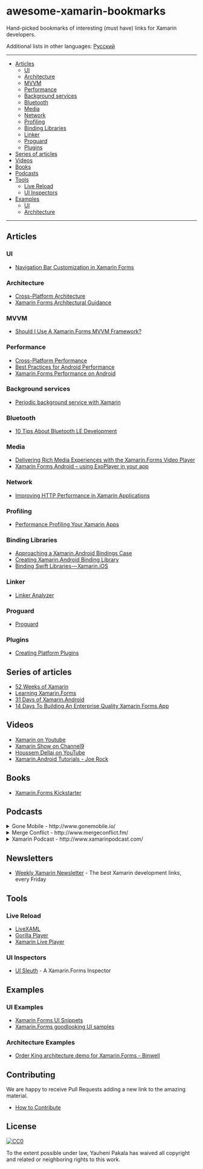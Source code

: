 # awesome-xamarin-bookmarks

Hand-picked bookmarks of interesting (must have) links for Xamarin developers.

Additional lists in other languages:  [Русский](/README.ru.md)

---

* [Articles](#articles)
  - [UI](#ui)
  - [Architecture](#architecture)
  - [MVVM](#mvvm)
  - [Performance](#performance)
  - [Background services](#background-services)
  - [Bluetooth](#bluetooth)
  - [Media](#media)
  - [Network](#network)
  - [Profiling](#profiling)
  - [Binding Libraries](#binding-libraries)
  - [Linker](#linker)
  - [Proguard](#proguard)
  - [Plugins](#plugins)
* [Series of articles](#series-of-articles)
* [Videos](#videos)
* [Books](#books)
* [Podcasts](#podcasts)
* [Tools](#tools)
  - [Live Reload](#live-reload)
  - [UI Inspectors](#ui-inspectors)
* [Examples](#examples)
  - [UI](#ui-examples)
  - [Architecture](#architecture-examples)

---

## Articles

### UI
* [Navigation Bar Customization in Xamarin Forms](https://www.xamboy.com/2017/12/06/navigation-bar-customization-in-xamarin-forms/)

### Architecture
* [Cross-Platform Architecture](https://developer.xamarin.com/guides/cross-platform/application_fundamentals/building_cross_platform_applications/part_2_-_architecture/)
* [Xamarin Forms Architectural Guidance](https://xamarinhelp.com/xamarin-forms-architectural-guidance/)

### MVVM
* [Should I Use A Xamarin.Forms MVVM Framework?](https://xamarinhelp.com/use-xamarin-forms-mvvm-framework/)

### Performance
* [Cross-Platform Performance](https://developer.xamarin.com/guides/cross-platform/deployment,_testing,_and_metrics/memory_perf_best_practices/)
* [Best Practices for Android Performance](https://developer.android.com/training/best-performance.html)
* [Xamarin.Forms Performance on Android](https://jonathanpeppers.com/Blog/xamarin-forms-performance-on-android)

### Background services
* [Periodic background service with Xamarin](https://github.com/wcoder/PeriodicBackgroundService)

### Bluetooth
* [10 Tips About Bluetooth LE Development](http://www.xam-consulting.com/10-tips-about-bluetooth-le-development/)

### Media
* [Delivering Rich Media Experiences with the Xamarin.Forms Video Player](https://blog.xamarin.com/delivering-rich-media-experiences-xamarin-forms-video-player/)
* [Xamarin Forms Android – using ExoPlayer in your app](http://www.pshul.com/2018/02/09/xamarin-forms-android-using-exoplayer-in-your-app/)

### Network
* [Improving HTTP Performance in Xamarin Applications](http://jonathanpeppers.com/Blog/improving-http-performance-in-xamarin-applications)

### Profiling
* [Performance Profiling Your Xamarin Apps](https://visualstudiomagazine.com/articles/2015/12/01/xamarin-apps.aspx)

### Binding Libraries
* [Approaching a Xamarin.Android Bindings Case](https://gist.github.com/JonDouglas/dda6d8ace7d071b0e8cb)
* [Creating Xamarin.Android Binding Library](https://xamarinhelp.com/creating-xamarin-android-binding-library/)
* [Binding Swift Libraries — Xamarin.iOS](https://medium.com/@Flash3001/binding-swift-libraries-xamarin-ios-ff32adbc7c76)

### Linker
* [Linker Analyzer](https://www.jon-douglas.com/2017/09/22/linker-analyzer/)

### Proguard
* [Proguard](https://www.jon-douglas.com/2016/11/22/xamarin-android-proguard/)

### Plugins
* [Creating Platform Plugins](https://github.com/mattleibow/CreatingPlatformPlugins)

## Series of articles
* [52 Weeks of Xamarin](http://jesseliberty.com/?s=52+weeks+of+xamarin)
* [Learning Xamarin.Forms](http://jesseliberty.com/?s=Learning+Xamarin.Forms)
* [31 Days of Xamarin.Android](https://blog.falafel.com/31-days-of-xamarin-android/)
* [14 Days To Building An Enterprise Quality Xamarin Forms App](http://xamarinhelp.com/14-days-to-building-an-enterprise-quality-xamarin-forms-app/)

## Videos
* [Xamarin on Youtube](https://www.youtube.com/user/XamarinVideos)
* [Xamarin Show on Channel9](https://channel9.msdn.com/Shows/XamarinShow)
* [Houssem Dellai on YouTube](https://www.youtube.com/channel/UCCYR9GpcE3skVnyMU8Wx1kQ)
* [Xamarin.Android Tutorials - Joe Rock](https://www.youtube.com/playlist?list=PLCuRg51-gw5VqYchUekCqxUS9hEZkDf6l)

## Books
* [Xamarin.Forms Kickstarter](http://www.xforms-kickstarter.com/)

## Podcasts
<details><summary>Gone Mobile - http://www.gonemobile.io/</summary>
<blockquote>Gone Mobile is a podcast discussing the latest in mobile development, with a healthy bias towards Xamarin technologies. The podcast covers in-depth topics with guests ranging from Android, iOS & Windows development to mobile marketing and design, as well as other mobile or not so mobile related technologies.</blockquote>
</details>

<details><summary>Merge Conflict - http://www.mergeconflict.fm/</summary>
<blockquote>Merge Conflict is a weekly discussion with Frank and James on all things development, technology, & more. After years of being friends, Frank and James finally decided to sit down and start a podcast about their lives as mobile developers using Xamarin. Much more than just another mobile development podcast, Merge Conflict, reaches all areas of development including desktop, server, and of course mobile. They also cover fun things happening in the world of technology and gaming and whatever else happens to be on Frank's and James' minds.</blockquote>
</details>

<details><summary>Xamarin Podcast - http://www.xamarinpodcast.com/</summary>
<blockquote>Keep up with the latest in mobile development with the official Xamarin podcast. Join your hosts Pierce Boggan and James Montemagno as they discuss the latest and greatest in native cross-platform mobile development in C# with Xamarin.</blockquote>
</details>

## Newsletters
* [Weekly Xamarin Newsletter](http://weeklyxamarin.com/) - The best Xamarin development links, every Friday

## Tools

### Live Reload
* [LiveXAML](http://www.livexaml.com/)
* [Gorilla Player](http://gorillaplayer.com/)
* [Xamarin Live Player](https://www.xamarin.com/live)

### UI Inspectors
* [UI Sleuth](https://github.com/michaeled/uisleuth) - A Xamarin.Forms Inspector

## Examples

### UI Examples
* [Xamarin Forms UI Snippets](https://snppts.io/latest)
* [Xamarin.Forms goodlooking UI samples](https://github.com/jsuarezruiz/xamarin-forms-goodlooking-UI)

### Architecture Examples
* [Order King architecture demo for Xamarin.Forms - Binwell](https://github.com/Binwell/Order-King-Mobile-Core)

## Contributing
We are happy to receive Pull Requests adding a new link to the amazing material.
* [How to Contribute](https://github.com/wcoder/awesome-xamarin-bookmarks/blob/master/CONTRIBUTING.md)

## License

[![CC0](https://licensebuttons.net/p/zero/1.0/88x31.png)](https://creativecommons.org/publicdomain/zero/1.0/)

To the extent possible under law, Yauheni Pakala has waived all copyright and related or neighboring rights to this work.

